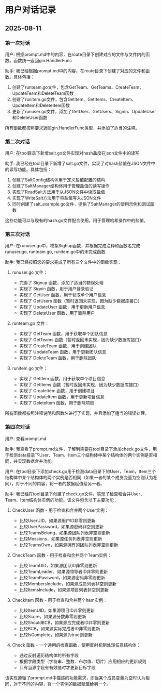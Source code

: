 # 用户对话记录

## 2025-08-11

### 第一次对话
用户: 根据prompt.md中的内容，在route目录下创建对应的文件与文件内的函数。函数统一返回gin.HandlerFunc

助手: 我已经根据prompt.md中的内容，在route目录下创建了对应的文件和函数。具体包括：
1. 创建了runteam.go文件，包含GetTeam、GetTeams、CreateTeam、UpdateTeam和DeleteTeam函数
2. 创建了runitem.go文件，包含GetItem、GetItems、CreateItem、UpdateItem和DeleteItem函数
3. 更新了runuser.go文件，添加了GetUser、GetUsers、Signin、UpdateUser和DeleteUser函数

所有函数都按照要求返回gin.HandlerFunc类型，并添加了适当的注释。

### 第二次对话
用户: 在tool目录下新增salt.go文件实现对hash盐度在json文件中的读写

助手: 我已经在tool目录下新增了salt.go文件，实现了对hash盐值在JSON文件中的读写功能。具体包括：
1. 创建了SaltConfig结构体用于定义盐值配置的结构
2. 创建了SaltManager结构体用于管理盐值的读写操作
3. 实现了ReadSalt方法用于从JSON文件中读取盐值
4. 实现了WriteSalt方法用于将盐值写入JSON文件
5. 同时创建了salt_example.go文件，提供了SaltManager的使用示例和测试函数

这些功能可以与现有的hash.go文件配合使用，用于管理哈希操作中的盐值。

### 第三次对话
用户: 在runuser.go中，模拟Sighup函数，并根据完成注释和函数名完成runuser.go, runteam.go, runitem.go中的未完成函数

助手: 我已经按照您的要求完成了所有三个文件中的函数实现：
1. runuser.go 文件：
   - 完善了 Signup 函数，添加了适当的错误处理
   - 实现了 Signin 函数，用于用户登录验证
   - 实现了 GetUser 函数，用于获取单个用户信息
   - 实现了 GetUsers 函数（暂时返回未实现，因为缺少数据库接口）
   - 实现了 UpdateUser 函数，用于更新用户信息
   - 实现了 DeleteUser 函数，用于删除用户

2. runteam.go 文件：
   - 实现了 GetTeam 函数，用于获取单个团队信息
   - 实现了 GetTeams 函数（暂时返回未实现，因为缺少数据库接口）
   - 实现了 CreateTeam 函数，用于创建团队
   - 实现了 UpdateTeam 函数，用于更新团队信息
   - 实现了 DeleteTeam 函数，用于删除团队

3. runitem.go 文件：
   - 实现了 GetItem 函数，用于获取单个项目信息
   - 实现了 GetItems 函数（暂时返回未实现，因为缺少数据库接口）
   - 实现了 CreateItem 函数，用于创建项目
   - 实现了 UpdateItem 函数，用于更新项目信息
   - 实现了 DeleteItem 函数，用于删除项目

所有函数都按照注释说明和函数名进行了实现，并且添加了适当的错误处理。

### 第四次对话
用户: 查看prompt.md

助手: 我查看了prompt.md文件，了解到需要在tool目录下添加check.go文件，用于检测data目录下User、Team、Item三个结构体中某个结构体的两个实例是否相同，并实现数据合并功能。

用户: 在tool目录下添加check.go用于检测data目录下的User，Team，Item三个结构体中某个结构体的两个实例是否相同（如果一者的某个成员变量为空则认为相同），对于不同的内容，将一者的数据赋值给另一者。

助手: 我已经在tool目录下创建了check.go文件，实现了检查和合并User、Team、Item结构体实例的功能。该文件包含以下主要功能：

1. CheckUser 函数 - 用于检查和合并两个User实例：
   - 比较UserUID，如果源用户ID非零则更新
   - 比较UserPassword，如果源密码非空则更新
   - 比较TeamsBelong，如果源团队列表非空则更新
   - 比较Messions，如果源任务列表非空则更新
   - 比较TeamsOwn，如果源拥有的团队列表非空则更新

2. CheckTeam 函数 - 用于检查和合并两个Team实例：
   - 比较TeamUID，如果源团队ID非零则更新
   - 比较TeamLeader，如果源领导者ID非零则更新
   - 比较TeamPassword，如果源密码非零则更新
   - 比较MembersInclude，如果源成员列表非空则更新
   - 比较ItemsInclude，如果源项目列表非空则更新

3. CheckItem 函数 - 用于检查和合并两个Item实例：
   - 比较ItemUID，如果源项目ID非零则更新
   - 比较Score，如果源分数非零则更新
   - 比较ShouldBCB，如果源应完成者ID非零则更新
   - 比较BCB，如果源实际完成者ID非零则更新
   - 比较IsComplete，如果源为true则更新

4. Check 函数 - 一个通用的检查函数，使用反射机制处理任意结构体：
   - 通过反射遍历结构体的所有字段
   - 根据字段类型（字符串、整数、布尔值、切片）应用相应的更新规则
   - 只有当源字段有有效值时才更新目标字段

该实现遵循了prompt.md中描述的功能需求，即当某个成员变量为空时认为相同，对于不同的内容，将一个实例的数据赋值给另一个。